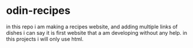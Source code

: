 # odin-recipes
in this repo i am making a recipes website, and adding multiple links of dishes
i can say it is first website that a am developing without any help.
in this projects i will only use html.